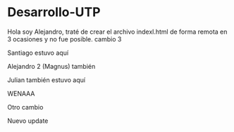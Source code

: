 # Desarrollo-UTP
Hola soy Alejandro, traté de crear el archivo indexl.html de forma remota en 3 ocasiones y no fue posible. cambio 3

Santiago estuvo aquí

Alejandro 2 (Magnus) también

Julian también estuvo aquí


WENAAA

Otro cambio

Nuevo update
